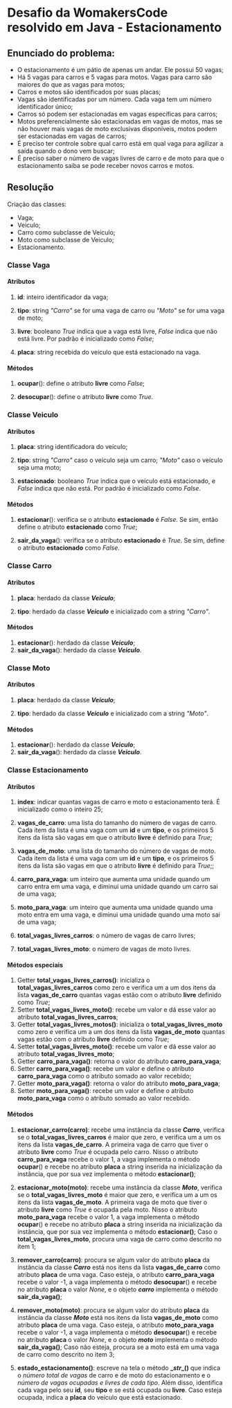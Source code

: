 # Desafio da WomakersCode resolvido em Java - Estacionamento

## Enunciado do problema:

- O estacionamento é um pátio de apenas um andar. Ele possui 50 vagas;
- Há 5 vagas para carros e 5 vagas para motos. Vagas para carro são maiores do que as vagas para motos;
- Carros e motos são identificados por suas placas;
- Vagas são identificadas por um número. Cada vaga tem um número identificador único;
- Carros só podem ser estacionadas em vagas específicas para carros;
- Motos preferencialmente são estacionadas em vagas de motos, mas se não houver mais vagas de moto exclusivas disponíveis, motos podem ser estacionadas em vagas de carros;
- É preciso ter controle sobre qual carro está em qual vaga para agilizar a saída quando o dono vem buscar;
- É preciso saber o número de vagas livres de carro e de moto para que o estacionamento saiba se pode receber novos carros e motos.

## Resolução

Criação das classes:

- Vaga;
- Veiculo;
- Carro como subclasse de Veiculo;
- Moto como subclasse de Veiculo;
- Estacionamento.

### Classe Vaga

#### Atributos

1. **id**: inteiro identificador da vaga;

2. **tipo**: string *"Carro"* se for uma vaga de carro ou *"Moto"* se for uma vaga de moto;

3. **livre**: booleano *True* indica que a vaga está livre,  *False* indica que não está livre. Por padrão é inicializado como *False*;

4. **placa**: string recebida do veículo que está estacionado na vaga.

#### Métodos

1. **ocupar**(): define o atributo **livre** como *False*;

2. **desocupar**(): define o atributo **livre** como *True*.

   

### Classe Veiculo

#### Atributos

1. **placa**: string identificadora do veículo;

2. **tipo**: string *"Carro"* caso o veículo seja um carro; *"Moto"* caso o veículo seja uma moto;

3. **estacionado**: booleano *True* indica que o veículo está estacionado, e *False* indica que não está. Por padrão é inicializado como *False*.

#### Métodos

1. **estacionar**(): verifica se o atributo **estacionado** é *False*. Se sim, então define o atributo **estacionado** como *True*;

2. **sair_da_vaga**(): verifica se o atributo **estacionado** é *True*. Se sim, define o atributo **estacionado** como *False*.

   

### Classe Carro

#### Atributos

1. **placa**: herdado da classe ***Veiculo***;

2. **tipo**: herdado da classe ***Veiculo*** e inicializado com a string *"Carro"*.

#### Métodos

1. **estacionar**(): herdado da classe ***Veiculo***;
2. **sair_da_vaga**(): herdado da classe ***Veiculo***.



### Classe Moto

#### Atributos

1. **placa**: herdado da classe ***Veiculo***;

2. **tipo**: herdado da classe ***Veiculo*** e inicializado com a string *"Moto"*.

#### Métodos

1. **estacionar**(): herdado da classe ***Veiculo***;
2. **sair_da_vaga**(): herdado da classe ***Veiculo***.



### Classe Estacionamento

#### Atributos

1. **index**: indicar quantas vagas de carro e moto o estacionamento terá. É inicializado como o inteiro 25;

2. **vagas_de_carro**: uma lista do tamanho do número de vagas de carro. Cada item da lista é uma vaga com um **id** e um **tipo**, e os primeiros 5 itens da lista são vagas em que o atributo **livre** é definido para *True*;
3. **vagas_de_moto**: uma lista do tamanho do número de vagas de moto. Cada item da lista é uma vaga com um **id** e um **tipo**, e os primeiros 5 itens da lista são vagas em que o atributo **livre** é definido para *True*;;
4. **carro_para_vaga**: um inteiro que aumenta uma unidade quando um carro entra em uma vaga, e diminui uma unidade quando um carro sai de uma vaga;
5. **moto_para_vaga**: um inteiro que aumenta uma unidade quando uma moto entra em uma vaga, e diminui uma unidade quando uma moto sai de uma vaga;
6. **total_vagas_livres_carros**: o número de vagas de carro livres;
7. **total_vagas_livres_moto**: o número de vagas de moto livres.

#### Métodos especiais

1. Getter **total_vagas_livres_carros()**: inicializa o **total_vagas_livres_carros** como zero e verifica um a um dos itens da lista **vagas_de_carro** quantas vagas estão com o atributo **livre** definido como *True*;
2. Setter **total_vagas_livres_moto()**: recebe um valor e dá esse valor ao atributo **total_vagas_livres_carros**;
3. Getter **total_vagas_livres_motos()**: inicializa o **total_vagas_livres_moto** como zero e verifica um a um dos itens da lista **vagas_de_moto** quantas vagas estão com o atributo **livre** definido como *True*;
4. Setter **total_vagas_livres_moto()**: recebe um valor e dá esse valor ao atributo **total_vagas_livres_moto**;
5. Getter **carro_para_vaga()**: retorna o valor do atributo **carro_para_vaga**;
6. Setter **carro_para_vaga()**: recebe um valor e define o atributo **carro_para_vaga** como o atributo somado ao valor recebido;
7. Getter **moto_para_vaga()**: retorna o valor do atributo **moto_para_vaga**;
8. Setter **moto_para_vaga()**: recebe um valor e define o atributo **moto_para_vaga** como o atributo somado ao valor recebido.

#### Métodos

1. **estacionar_carro(carro)**: recebe uma instância da classe ***Carro***, verifica se o **total_vagas_livres_carros** é maior que zero, e verifica um a um os itens da lista **vagas_de_carro**. A primeira vaga de carro que tiver o atributo **livre** como *True* é ocupada pelo carro. Nisso o atributo **carro_para_vaga** recebe o valor 1, a vaga implementa o método **ocupar**() e recebe no atributo **placa** a string inserida na inicialização da instância, que por sua vez implementa o método **estacionar()**;

2. **estacionar_moto(moto)**: recebe uma instância da classe ***Moto***, verifica se o **total_vagas_livres_moto** é maior que zero, e verifica um a um os itens da lista **vagas_de_moto**. A primeira vaga de moto que tiver o atributo **livre** como *True* é ocupada pela moto. Nisso o atributo **moto_para_vaga** recebe o valor 1, a vaga implementa o método **ocupar**() e recebe no atributo **placa** a string inserida na inicialização da instância, que por sua vez implementa o método **estacionar()**; Caso o **total_vagas_livres_moto**, procura uma vaga de carro como descrito no item 1;

3. **remover_carro(carro)**: procura se algum valor do atributo **placa** da instância da classe ***Carro*** está nos itens da lista **vagas_de_carro** como atributo **placa** de uma vaga. Caso esteja, o atributo **carro_para_vaga** recebe o valor -1, a vaga implementa o método **desocupar**() e recebe no atributo **placa** o valor *None*, e o objeto ***carro*** implementa o método **sair_da_vaga()**;

4. **remover_moto(moto)**: procura se algum valor do atributo **placa** da instância da classe ***Moto*** está nos itens da lista **vagas_de_moto** como atributo **placa** de uma vaga. Caso esteja, o atributo **moto_para_vaga** recebe o valor -1, a vaga implementa o método **desocupar**() e recebe no atributo **placa** o valor *None*, e o objeto ***moto*** implementa o método **sair_da_vaga()**; Caso não esteja, procura se a moto está em uma vaga de carro como descrito no item 3;

5. **estado_estacionamento()**: escreve na tela o método **\__str__()** que indica o *número total de vagas* de carro e de moto do estacionamento e o *número de vagas ocupadas e livres de cada tipo*. Além disso, identifica cada vaga pelo seu **id**, seu **tipo** e se está ocupada ou **livre**. Caso esteja ocupada, indica a **placa** do veículo que está estacionado.

   

